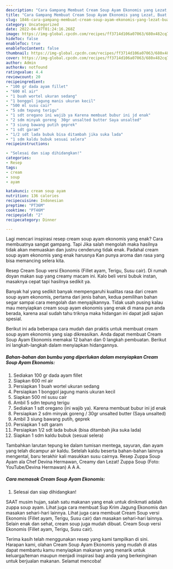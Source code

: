```yaml
---
description: "Cara Gampang Membuat Cream Soup Ayam Ekonomis yang Lezat, Buat Buka Puasa Menggugah Selera"
title: "Cara Gampang Membuat Cream Soup Ayam Ekonomis yang Lezat, Buat Buka Puasa Menggugah Selera"
slug: 1846-cara-gampang-membuat-cream-soup-ayam-ekonomis-yang-lezat-buat-buka-puasa-menggugah-selera
category: Uncategorized
date: 2022-04-07T01:24:16.268Z
image: https://img-global.cpcdn.com/recipes/ff3714d106a07063/680x482cq70/cream-soup-ayam-ekonomis-foto-resep-utama.jpg
hideToc: false
enableToc: true
enableTocContent: false
thumbnail: https://img-global.cpcdn.com/recipes/ff3714d106a07063/680x482cq70/cream-soup-ayam-ekonomis-foto-resep-utama.jpg
cover: https://img-global.cpcdn.com/recipes/ff3714d106a07063/680x482cq70/cream-soup-ayam-ekonomis-foto-resep-utama.jpg
author: Admin
authorAv: notfound
ratingvalue: 4.4
reviewcount: 20
recipeingredient:
- "100 gr dada ayam fillet"
- "600 ml air"
- "1 buah wortel ukuran sedang"
- "1 bonggol jagung manis ukuran kecil"
- "500 ml susu cair"
- "5 sdm tepung terigu"
- "1 sdt oregano ini wajib ya Karena membuat bubur ini jd enak"
- "2 sdm minyak goreng  30gr unsalted butter Saya unsalted"
- "3 siung bawang putih geprek"
- "1 sdt garam"
- "1/2 sdt lada bubuk bisa ditambah jika suka lada"
- "1 sdm kaldu bubuk sesuai selera"
recipeinstructions:

- "Selesai dan siap dihidangkan!"
categories:
- Resep
tags:
- cream
- soup
- ayam

katakunci: cream soup ayam 
nutrition: 136 calories
recipecuisine: Indonesian
preptime: "PT36M"
cooktime: "PT46M"
recipeyield: "2"
recipecategory: Dinner

---
```



Lagi mencari inspirasi resep cream soup ayam ekonomis yang enak? Cara membuatnya sangat gampang. Tapi Jika salah mengolah maka hasilnya tidak akan memuaskan dan justru cenderung tidak enak. Padahal cream soup ayam ekonomis yang enak harusnya Kan punya aroma dan rasa yang bisa memancing selera kita.


Resep Cream Soup versi Ekonomis (Fillet ayam, Terigu, Susu cair). Di rumah doyan makan sup yang creamy macam ini. Kalo beli versi bubuk instan, masaknya cepat tapi hasilnya sedikit ya.

Banyak hal yang sedikit banyak mempengaruhi kualitas rasa dari cream soup ayam ekonomis, pertama dari jenis bahan, kedua pemilihan bahan segar sampai cara mengolah dan menyajikannya. Tidak usah pusing kalau mau menyiapkan cream soup ayam ekonomis yang enak di mana pun anda berada, karena asal sudah tahu triknya maka hidangan ini dapat jadi sajian spesial.


Berikut ini ada beberapa cara mudah dan praktis untuk membuat cream soup ayam ekonomis yang siap dikreasikan. Anda dapat membuat Cream Soup Ayam Ekonomis memakai 12 bahan dan 0 langkah pembuatan. Berikut ini langkah-langkah dalam menyiapkan hidangannya.

<!--inarticleads1-->

##### Bahan-bahan dan bumbu yang diperlukan dalam menyiapkan Cream Soup Ayam Ekonomis:

1. Sediakan 100 gr dada ayam fillet
1. Siapkan 600 ml air
1. Persiapkan 1 buah wortel ukuran sedang
1. Persiapkan 1 bonggol jagung manis ukuran kecil
1. Siapkan 500 ml susu cair
1. Ambil 5 sdm tepung terigu
1. Sediakan 1 sdt oregano (ini wajib ya). Karena membuat bubur ini jd enak
1. Persiapkan 2 sdm minyak goreng / 30gr unsalted butter (Saya unsalted)
1. Ambil 3 siung bawang putih, geprek
1. Persiapkan 1 sdt garam
1. Persiapkan 1/2 sdt lada bubuk (bisa ditambah jika suka lada)
1. Siapkan 1 sdm kaldu bubuk (sesuai selera)


Tambahkan larutan tepung ke dalam tumisan mentega, sayuran, dan ayam yang telah dicampur air kaldu. Setelah kaldu beserta bahan-bahan lainnya mengental, baru terakhir kali masukkan susu cairnya. Resep Zuppa Soup Ayam ala Chef Devina Hermawan, Creamy dan Lezat! Zuppa Soup (Foto: YouTube/Devina Hermawan) A A A. 

<!--inarticleads2-->

##### Cara memasak Cream Soup Ayam Ekonomis:


1. Selesai dan siap dihidangkan!

SAAT musim hujan, salah satu makanan yang enak untuk dinikmati adalah zuppa soup ayam. Lihat juga cara membuat Sup Krim Jagung Ekonomis dan masakan sehari-hari lainnya. Lihat juga cara membuat Cream Soup versi Ekonomis (Fillet ayam, Terigu, Susu cair) dan masakan sehari-hari lainnya. Selain enak dan sehat, cream soup juga mudah dibuat. Cream Soup versi Ekonomis (Fillet ayam, Terigu, Susu cair). 

Terima kasih telah menggunakan resep yang kami tampilkan di sini. Harapan kami, olahan Cream Soup Ayam Ekonomis yang mudah di atas dapat membantu kamu menyiapkan makanan yang menarik untuk keluarga/teman maupun menjadi inspirasi bagi anda yang berkeinginan untuk berjualan makanan. Selamat mencoba!
